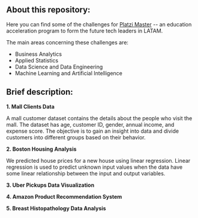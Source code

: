 <h2> About this repository: </h2>

Here you can find some of the challenges for [Platzi Master](https://platzi.com/blog/que-es-platzi-master/) -- an education acceleration program to form the future tech leaders in LATAM.

The main areas concerning these challenges are:

- Business Analytics
- Applied Statistics
- Data Science and Data Engineering
- Machine Learning and Artificial Intelligence

<h2> Brief description: </h2>

**1. Mall Clients Data**

A mall customer dataset contains the details about the people who visit the mall. The dataset has age, customer ID, gender, annual income, and expense score. The objective is to gain an insight into data and divide customers into different groups based on their behavior.

**2. Boston Housing Analysis**

We predicted house prices for a new house using linear regression. Linear regression is used to predict unknown input values when the data have some linear relationship between the input and output variables.

**3. Uber Pickups Data Visualization**

**4. Amazon Product Recommendation System**

**5. Breast Histopathology Data Analysis**

